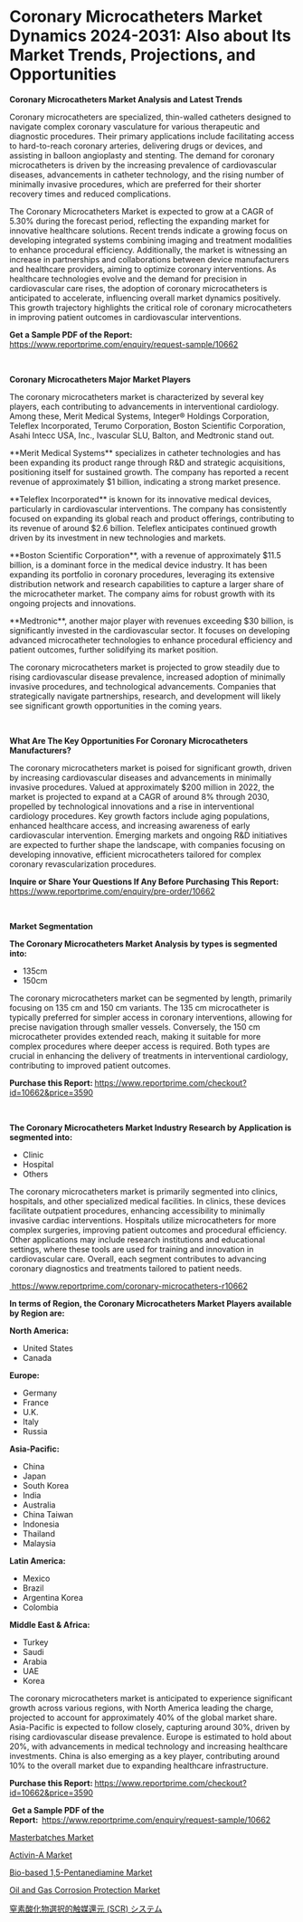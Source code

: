 <p><h1>Coronary Microcatheters Market Dynamics 2024-2031: Also about Its Market Trends, Projections, and Opportunities</h1></p><p><strong>Coronary Microcatheters Market Analysis and Latest Trends</strong></p>
<p><p>Coronary microcatheters are specialized, thin-walled catheters designed to navigate complex coronary vasculature for various therapeutic and diagnostic procedures. Their primary applications include facilitating access to hard-to-reach coronary arteries, delivering drugs or devices, and assisting in balloon angioplasty and stenting. The demand for coronary microcatheters is driven by the increasing prevalence of cardiovascular diseases, advancements in catheter technology, and the rising number of minimally invasive procedures, which are preferred for their shorter recovery times and reduced complications.</p><p>The Coronary Microcatheters Market is expected to grow at a CAGR of 5.30% during the forecast period, reflecting the expanding market for innovative healthcare solutions. Recent trends indicate a growing focus on developing integrated systems combining imaging and treatment modalities to enhance procedural efficiency. Additionally, the market is witnessing an increase in partnerships and collaborations between device manufacturers and healthcare providers, aiming to optimize coronary interventions. As healthcare technologies evolve and the demand for precision in cardiovascular care rises, the adoption of coronary microcatheters is anticipated to accelerate, influencing overall market dynamics positively. This growth trajectory highlights the critical role of coronary microcatheters in improving patient outcomes in cardiovascular interventions.</p></p>
<p><strong>Get a Sample PDF of the Report:&nbsp;</strong> <a href="https://www.reportprime.com/enquiry/request-sample/10662">https://www.reportprime.com/enquiry/request-sample/10662</a></p>
<p>&nbsp;</p>
<p><strong>Coronary Microcatheters Major Market Players</strong></p>
<p><p>The coronary microcatheters market is characterized by several key players, each contributing to advancements in interventional cardiology. Among these, Merit Medical Systems, Integer® Holdings Corporation, Teleflex Incorporated, Terumo Corporation, Boston Scientific Corporation, Asahi Intecc USA, Inc., Ivascular SLU, Balton, and Medtronic stand out.</p><p>**Merit Medical Systems** specializes in catheter technologies and has been expanding its product range through R&D and strategic acquisitions, positioning itself for sustained growth. The company has reported a recent revenue of approximately $1 billion, indicating a strong market presence.</p><p>**Teleflex Incorporated** is known for its innovative medical devices, particularly in cardiovascular interventions. The company has consistently focused on expanding its global reach and product offerings, contributing to its revenue of around $2.6 billion. Teleflex anticipates continued growth driven by its investment in new technologies and markets.</p><p>**Boston Scientific Corporation**, with a revenue of approximately $11.5 billion, is a dominant force in the medical device industry. It has been expanding its portfolio in coronary procedures, leveraging its extensive distribution network and research capabilities to capture a larger share of the microcatheter market. The company aims for robust growth with its ongoing projects and innovations.</p><p>**Medtronic**, another major player with revenues exceeding $30 billion, is significantly invested in the cardiovascular sector. It focuses on developing advanced microcatheter technologies to enhance procedural efficiency and patient outcomes, further solidifying its market position.</p><p>The coronary microcatheters market is projected to grow steadily due to rising cardiovascular disease prevalence, increased adoption of minimally invasive procedures, and technological advancements. Companies that strategically navigate partnerships, research, and development will likely see significant growth opportunities in the coming years.</p></p>
<p>&nbsp;</p>
<p><strong>What Are The Key Opportunities For Coronary Microcatheters Manufacturers?</strong></p>
<p><p>The coronary microcatheters market is poised for significant growth, driven by increasing cardiovascular diseases and advancements in minimally invasive procedures. Valued at approximately $200 million in 2022, the market is projected to expand at a CAGR of around 8% through 2030, propelled by technological innovations and a rise in interventional cardiology procedures. Key growth factors include aging populations, enhanced healthcare access, and increasing awareness of early cardiovascular intervention. Emerging markets and ongoing R&D initiatives are expected to further shape the landscape, with companies focusing on developing innovative, efficient microcatheters tailored for complex coronary revascularization procedures.</p></p>
<p><strong>Inquire or Share Your Questions If Any Before Purchasing This Report:</strong> <a href="https://www.reportprime.com/enquiry/pre-order/10662">https://www.reportprime.com/enquiry/pre-order/10662</a></p>
<p>&nbsp;</p>
<p><strong>Market Segmentation</strong></p>
<p><strong>The Coronary Microcatheters Market Analysis by types is segmented into:</strong></p>
<p><ul><li>135cm</li><li>150cm</li></ul></p>
<p><p>The coronary microcatheters market can be segmented by length, primarily focusing on 135 cm and 150 cm variants. The 135 cm microcatheter is typically preferred for simpler access in coronary interventions, allowing for precise navigation through smaller vessels. Conversely, the 150 cm microcatheter provides extended reach, making it suitable for more complex procedures where deeper access is required. Both types are crucial in enhancing the delivery of treatments in interventional cardiology, contributing to improved patient outcomes.</p></p>
<p><strong>Purchase this Report:&nbsp;</strong><a href="https://www.reportprime.com/checkout?id=10662&price=3590">https://www.reportprime.com/checkout?id=10662&price=3590</a></p>
<p>&nbsp;</p>
<p><strong>The Coronary Microcatheters Market Industry Research by Application is segmented into:</strong></p>
<p><ul><li>Clinic</li><li>Hospital</li><li>Others</li></ul></p>
<p><p>The coronary microcatheters market is primarily segmented into clinics, hospitals, and other specialized medical facilities. In clinics, these devices facilitate outpatient procedures, enhancing accessibility to minimally invasive cardiac interventions. Hospitals utilize microcatheters for more complex surgeries, improving patient outcomes and procedural efficiency. Other applications may include research institutions and educational settings, where these tools are used for training and innovation in cardiovascular care. Overall, each segment contributes to advancing coronary diagnostics and treatments tailored to patient needs.</p></p>
<p><a href="https://www.reportprime.com/coronary-microcatheters-r10662">&nbsp;https://www.reportprime.com/coronary-microcatheters-r10662</a></p>
<p><strong>In terms of Region, the Coronary Microcatheters Market Players available by Region are:</strong></p>
<p>
    <p> <strong> North America: </strong>
        <ul>
            <li>United States</li>
            <li>Canada</li>
        </ul>
        </p> 
    <p> <strong> Europe: </strong>
        <ul>
            <li>Germany</li>
            <li>France</li>
            <li>U.K.</li>
            <li>Italy</li>
            <li>Russia</li>
        </ul>
        </p> 
    <p> <strong> Asia-Pacific: </strong>
        <ul>
            <li>China</li>
            <li>Japan</li>
            <li>South Korea</li>
            <li>India</li>
            <li>Australia</li>
            <li>China Taiwan</li>
            <li>Indonesia</li>
            <li>Thailand</li>
            <li>Malaysia</li>
        </ul>
        </p> 
    <p> <strong> Latin America: </strong>
        <ul>
            <li>Mexico</li>
            <li>Brazil</li>
            <li>Argentina Korea</li>
            <li>Colombia</li>
        </ul>
        </p> 
    <p> <strong> Middle East & Africa: </strong>
        <ul>
            <li>Turkey</li>
            <li>Saudi</li>
            <li>Arabia</li>
            <li>UAE</li>
            <li>Korea</li>
        </ul>
    </p>
    </p>
<p><p>The coronary microcatheters market is anticipated to experience significant growth across various regions, with North America leading the charge, projected to account for approximately 40% of the global market share. Asia-Pacific is expected to follow closely, capturing around 30%, driven by rising cardiovascular disease prevalence. Europe is estimated to hold about 20%, with advancements in medical technology and increasing healthcare investments. China is also emerging as a key player, contributing around 10% to the overall market due to expanding healthcare infrastructure.</p></p>
<p><strong>Purchase this Report: </strong><a href="https://www.reportprime.com/checkout?id=10662&price=3590">https://www.reportprime.com/checkout?id=10662&price=3590</a></p>
<p>&nbsp;<strong>Get a Sample PDF of the Report:&nbsp;&nbsp;</strong><a href="https://www.reportprime.com/enquiry/request-sample/10662">https://www.reportprime.com/enquiry/request-sample/10662</a></p>
<p><strong></strong></p>
<p><p><a href="https://www.linkedin.com/pulse/strategic-roadmap-success-global-masterbatches-market-analysis2024-vyage?trackingId=rnzQN08URDqnD66IYgSRhQ%3D%3D">Masterbatches Market</a></p><p><a href="https://medium.com/@adam.churchill89678/the-activin-a-market-decisions-are-mostly-driven-by-resource-optimization-and-cost-effectiveness-9710699acee0">Activin-A Market</a></p><p><a href="https://issuu.com/reportprime-2/docs/bio-based-15-pentanediamine-market-_5a80f90ee2559d">Bio-based 1,5-Pentanediamine Market</a></p><p><a href="https://www.linkedin.com/pulse/global-oil-gas-corrosion-protection-market-focus-application-sd4qe?trackingId=lecNfiYzTB%2B1bewrswBS4w%3D%3D">Oil and Gas Corrosion Protection Market</a></p><p><a href="https://medium.com/@larrylemkert567/nitrogen-oxide-selective-catalytic-reduction-scr-system-3a4f293f6235">窒素酸化物選択的触媒還元 (SCR) システム</a></p></p>